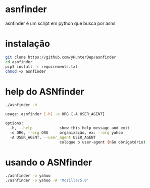 # asnfinder
asnfinder é um script em python que busca por asns

# instalação
```sh
git clone https://github.com/yHunterDep/asnfinder
cd asnfinder
pip3 install -r requirements.txt
chmod +x asnfinder
```
# help do ASNfinder
```sh
./asnfinder -h

usage: asnfinder [-h] -o ORG [-A USER_AGENT]

options:
  -h, --help            show this help message and exit
  -o ORG, --org ORG     organização, ex: --org yahoo
  -A USER_AGENT, --user_agent USER_AGENT
                        coloque o user-agent (não obrigatório)
```

# usando o ASNfinder
```sh
./asnfinder -o yahoo
./asnfinder -o yahoo -A 'Mozilla/5.0'
```

